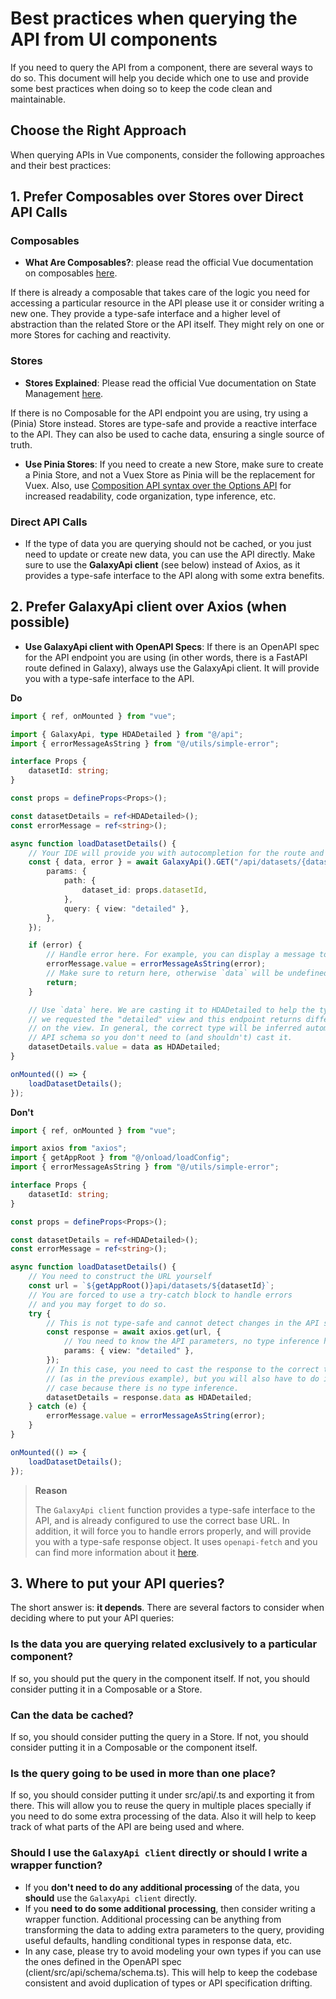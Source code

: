 # Best practices when querying the API from UI components

If you need to query the API from a component, there are several ways to do so. This document will help you decide which one to use and provide some best practices when doing so to keep the code clean and maintainable.

## Choose the Right Approach

When querying APIs in Vue components, consider the following approaches and their best practices:

## 1. Prefer Composables over Stores over Direct API Calls

### Composables

-   **What Are Composables?**: please read the official Vue documentation on composables [here](https://vuejs.org/guide/reusability/composables.html).

If there is already a composable that takes care of the logic you need for accessing a particular resource in the API please use it or consider writing a new one. They provide a type-safe interface and a higher level of abstraction than the related Store or the API itself. They might rely on one or more Stores for caching and reactivity.

### Stores

-   **Stores Explained**: Please read the official Vue documentation on State Management [here](https://vuejs.org/guide/scaling-up/state-management.html).

If there is no Composable for the API endpoint you are using, try using a (Pinia) Store instead. Stores are type-safe and provide a reactive interface to the API. They can also be used to cache data, ensuring a single source of truth.

-   **Use Pinia Stores**: If you need to create a new Store, make sure to create a Pinia Store, and not a Vuex Store as Pinia will be the replacement for Vuex. Also, use [Composition API syntax over the Options API](https://vuejs.org/guide/extras/composition-api-faq.html) for increased readability, code organization, type inference, etc.

### Direct API Calls

-   If the type of data you are querying should not be cached, or you just need to update or create new data, you can use the API directly. Make sure to use the **GalaxyApi client** (see below) instead of Axios, as it provides a type-safe interface to the API along with some extra benefits.

## 2. Prefer **GalaxyApi client** over Axios (when possible)

-   **Use **GalaxyApi client** with OpenAPI Specs**: If there is an OpenAPI spec for the API endpoint you are using (in other words, there is a FastAPI route defined in Galaxy), always use the GalaxyApi client. It will provide you with a type-safe interface to the API.

**Do**

```ts
import { ref, onMounted } from "vue";

import { GalaxyApi, type HDADetailed } from "@/api";
import { errorMessageAsString } from "@/utils/simple-error";

interface Props {
    datasetId: string;
}

const props = defineProps<Props>();

const datasetDetails = ref<HDADetailed>();
const errorMessage = ref<string>();

async function loadDatasetDetails() {
    // Your IDE will provide you with autocompletion for the route and all the parameters
    const { data, error } = await GalaxyApi().GET("/api/datasets/{dataset_id}", {
        params: {
            path: {
                dataset_id: props.datasetId,
            },
            query: { view: "detailed" },
        },
    });

    if (error) {
        // Handle error here. For example, you can display a message to the user.
        errorMessage.value = errorMessageAsString(error);
        // Make sure to return here, otherwise `data` will be undefined
        return;
    }

    // Use `data` here. We are casting it to HDADetailed to help the type inference because
    // we requested the "detailed" view and this endpoint returns different types depending
    // on the view. In general, the correct type will be inferred automatically using the
    // API schema so you don't need to (and shouldn't) cast it.
    datasetDetails.value = data as HDADetailed;
}

onMounted(() => {
    loadDatasetDetails();
});
```

**Don't**

```ts
import { ref, onMounted } from "vue";

import axios from "axios";
import { getAppRoot } from "@/onload/loadConfig";
import { errorMessageAsString } from "@/utils/simple-error";

interface Props {
    datasetId: string;
}

const props = defineProps<Props>();

const datasetDetails = ref<HDADetailed>();
const errorMessage = ref<string>();

async function loadDatasetDetails() {
    // You need to construct the URL yourself
    const url = `${getAppRoot()}api/datasets/${datasetId}`;
    // You are forced to use a try-catch block to handle errors
    // and you may forget to do so.
    try {
        // This is not type-safe and cannot detect changes in the API schema.
        const response = await axios.get(url, {
            // You need to know the API parameters, no type inference here.
            params: { view: "detailed" },
        });
        // In this case, you need to cast the response to the correct type
        // (as in the previous example), but you will also have to do it in the general
        // case because there is no type inference.
        datasetDetails = response.data as HDADetailed;
    } catch (e) {
        errorMessage.value = errorMessageAsString(error);
    }
}

onMounted(() => {
    loadDatasetDetails();
});
```

> **Reason**
>
> The `GalaxyApi client` function provides a type-safe interface to the API, and is already configured to use the correct base URL. In addition, it will force you to handle errors properly, and will provide you with a type-safe response object. It uses `openapi-fetch` and you can find more information about it [here](https://openapi-ts.dev/openapi-fetch/).

## 3. Where to put your API queries?

The short answer is: **it depends**. There are several factors to consider when deciding where to put your API queries:

### Is the data you are querying related exclusively to a particular component?

If so, you should put the query in the component itself. If not, you should consider putting it in a Composable or a Store.

### Can the data be cached?

If so, you should consider putting the query in a Store. If not, you should consider putting it in a Composable or the component itself.

### Is the query going to be used in more than one place?

If so, you should consider putting it under src/api/<resource>.ts and exporting it from there. This will allow you to reuse the query in multiple places specially if you need to do some extra processing of the data. Also it will help to keep track of what parts of the API are being used and where.

### Should I use the `GalaxyApi client` directly or should I write a wrapper function?

-   If you **don't need to do any additional processing** of the data, you **should** use the `GalaxyApi client` directly.
-   If you **need to do some additional processing**, then consider writing a wrapper function. Additional processing can be anything from transforming the data to adding extra parameters to the query, providing useful defaults, handling conditional types in response data, etc.
-   In any case, please try to avoid modeling your own types if you can use the ones defined in the OpenAPI spec (client/src/api/schema/schema.ts). This will help to keep the codebase consistent and avoid duplication of types or API specification drifting.
